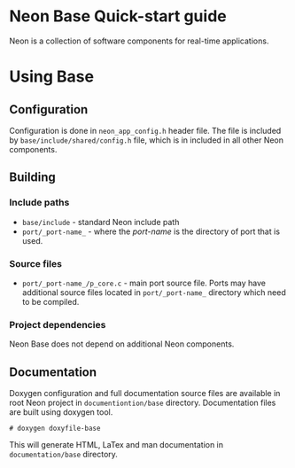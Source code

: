 # Neon Base Quick-start guide

Neon is a collection of software components for real-time applications.

# Using Base

## Configuration

Configuration is done in `neon_app_config.h` header file. The file is included
by `base/include/shared/config.h` file, which is in included in all other Neon
components.

## Building

### Include paths

- `base/include` - standard Neon include path
- `port/_port-name_` - where the _port-name_ is the directory of port that is 
used.

### Source files

- `port/_port-name_/p_core.c` - main port source file. Ports may have additional
    source files located in `port/_port-name_` directory which need to be 
    compiled.
    
### Project dependencies

Neon Base does not depend on additional Neon components.

## Documentation

Doxygen configuration and full documentation source files are available in root
Neon project in `documentiontion/base` directory. Documentation files are built
using doxygen tool.

    # doxygen doxyfile-base

This will generate HTML, LaTex and man documentation in `documentation/base` 
directory.

